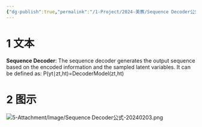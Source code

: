 ```yaml
---
{"dg-publish":true,"permalink":"/1-Project/2024-美赛/Sequence Decoder公式/"}
---
```


# 1 文本
**Sequence Decoder**: The sequence decoder generates the output sequence based on the encoded information and the sampled latent variables. It can be defined as:
P(yt​∣zt​,ht​)=DecoderModel(zt​,ht​)
# 2 图示
![5-Attachment/Image/Sequence Decoder公式-20240203.png](/img/user/5-Attachment/Image/Sequence%20Decoder%E5%85%AC%E5%BC%8F-20240203.png)